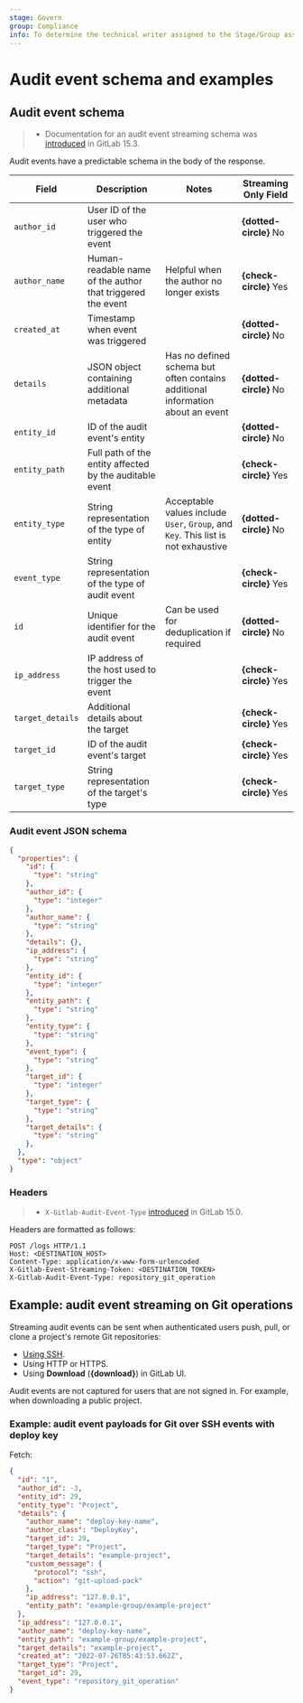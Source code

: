 ```yaml
---
stage: Govern
group: Compliance
info: To determine the technical writer assigned to the Stage/Group associated with this page, see https://handbook.gitlab.com/handbook/product/ux/technical-writing/#assignments
---
```


# Audit event schema and examples

## Audit event schema

> - Documentation for an audit event streaming schema was [introduced](https://gitlab.com/gitlab-org/gitlab/-/issues/358149) in GitLab 15.3.

Audit events have a predictable schema in the body of the response.

| Field            | Description                                                | Notes                                                                             | Streaming Only Field                                                                             |
|------------------|------------------------------------------------------------|-----------------------------------------------------------------------------------|-----------------------------------------------------------------------------------|
| `author_id`      | User ID of the user who triggered the event                |                                                                                   | **{dotted-circle}** No    |
| `author_name`    | Human-readable name of the author that triggered the event | Helpful when the author no longer exists                                          | **{check-circle}** Yes      |
| `created_at`     | Timestamp when event was triggered                         |                                                                                   | **{dotted-circle}** No     |
| `details`        | JSON object containing additional metadata                 | Has no defined schema but often contains additional information about an event    | **{dotted-circle}** No     |
| `entity_id`      | ID of the audit event's entity                             |                                                                                   | **{dotted-circle}** No     |
| `entity_path`    | Full path of the entity affected by the auditable event    |                                                                                   | **{check-circle}** Yes      |
| `entity_type`    | String representation of the type of entity                | Acceptable values include `User`, `Group`, and `Key`. This list is not exhaustive | **{dotted-circle}** No      |
| `event_type`     | String representation of the type of audit event           |                                                                                   | **{check-circle}** Yes      |
| `id`             | Unique identifier for the audit event                      | Can be used for deduplication if required                                         | **{dotted-circle}** No     |
| `ip_address`     | IP address of the host used to trigger the event           |                                                                                   | **{check-circle}** Yes      |
| `target_details` | Additional details about the target                        |                                                                                   | **{check-circle}** Yes      |
| `target_id`      | ID of the audit event's target                             |                                                                                   | **{check-circle}** Yes      |
| `target_type`    | String representation of the target's type                 |                                                                                   | **{check-circle}** Yes      |

### Audit event JSON schema

```json
{
  "properties": {
    "id": {
      "type": "string"
    },
    "author_id": {
      "type": "integer"
    },
    "author_name": {
      "type": "string"
    },
    "details": {},
    "ip_address": {
      "type": "string"
    },
    "entity_id": {
      "type": "integer"
    },
    "entity_path": {
      "type": "string"
    },
    "entity_type": {
      "type": "string"
    },
    "event_type": {
      "type": "string"
    },
    "target_id": {
      "type": "integer"
    },
    "target_type": {
      "type": "string"
    },
    "target_details": {
      "type": "string"
    },
  },
  "type": "object"
}
```

### Headers

> - `X-Gitlab-Audit-Event-Type` [introduced](https://gitlab.com/gitlab-org/gitlab/-/merge_requests/86881) in GitLab 15.0.

Headers are formatted as follows:

```plaintext
POST /logs HTTP/1.1
Host: <DESTINATION_HOST>
Content-Type: application/x-www-form-urlencoded
X-Gitlab-Event-Streaming-Token: <DESTINATION_TOKEN>
X-Gitlab-Audit-Event-Type: repository_git_operation
```

## Example: audit event streaming on Git operations

Streaming audit events can be sent when authenticated users push, pull, or clone a project's remote Git repositories:

- [Using SSH](../ssh.md).
- Using HTTP or HTTPS.
- Using **Download** (**{download}**) in GitLab UI.

Audit events are not captured for users that are not signed in. For example, when downloading a public project.

### Example: audit event payloads for Git over SSH events with deploy key

Fetch:

```json
{
  "id": "1",
  "author_id": -3,
  "entity_id": 29,
  "entity_type": "Project",
  "details": {
    "author_name": "deploy-key-name",
    "author_class": "DeployKey",
    "target_id": 29,
    "target_type": "Project",
    "target_details": "example-project",
    "custom_message": {
      "protocol": "ssh",
      "action": "git-upload-pack"
    },
    "ip_address": "127.0.0.1",
    "entity_path": "example-group/example-project"
  },
  "ip_address": "127.0.0.1",
  "author_name": "deploy-key-name",
  "entity_path": "example-group/example-project",
  "target_details": "example-project",
  "created_at": "2022-07-26T05:43:53.662Z",
  "target_type": "Project",
  "target_id": 29,
  "event_type": "repository_git_operation"
}
```
